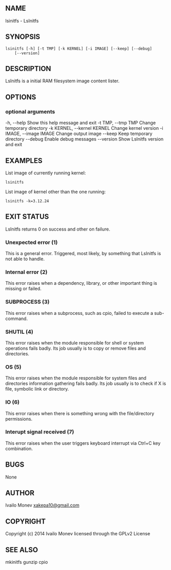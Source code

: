 ## NAME

lsinitfs - LsInitfs

## SYNOPSIS

    lsinitfs [-h] [-t TMP] [-k KERNEL] [-i IMAGE] [--keep] [--debug]
        [--version]

## DESCRIPTION

LsInitfs is a initial RAM filesystem image content lister.

## OPTIONS

### optional arguments

  -h, --help            Show this help message and exit
  -t TMP, --tmp TMP     Change temporary directory
  -k KERNEL, --kernel KERNEL
                        Change kernel version
  -i IMAGE, --image IMAGE
                        Change output image
  --keep                Keep temporary directory
  --debug               Enable debug messages
  --version             Show LsInitfs version and exit

## EXAMPLES

List image of currently running kernel:

    lsinitfs

List image of kernel other than the one running:

    lsinitfs -k=3.12.24

## EXIT STATUS

LsInitfs returns 0 on success and other on failure.

### Unexpected error (1)

This is a general error. Triggered, most likely, by something that LsInitfs is
not able to handle.

### Internal error (2)

This error raises when a dependency, library, or other important thing
is missing or failed.

### SUBPROCESS (3)

This error raises when a subprocess, such as cpio, failed to
execute a sub-command.

### SHUTIL (4)

This error raises when the module responsible for shell or system
operations fails badly. Its job usually is to copy or remove files and
directories.

### OS (5)

This error raises when the module responsible for system files and
directories information gathering fails badly. Its job usually is to
check if X is file, symbolic link or directory.

### IO (6)

This error raises when there is something wrong with the file/directory
permissions.

### Interupt signal received (7)

This error raises when the user triggers keyboard interrupt via Ctrl+C key
combination.

## BUGS

None

## AUTHOR

Ivailo Monev <xakepa10@gmail.com>

## COPYRIGHT

Copyright (c) 2014 Ivailo Monev licensed through the GPLv2 License

## SEE ALSO

mkinitfs gunzip cpio
